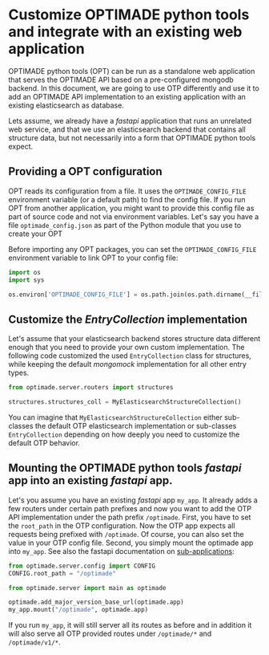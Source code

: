 # Customize OPTIMADE python tools and integrate with an existing web application

OPTIMADE python tools (OPT) can be run as a standalone web application that serves the OPTIMADE
API based on a pre-configured mongodb backend. In this document, we are going to use OTP
differently and use it to add an OPTIMADE API implementation to an existing application with
an existing elasticsearch as database.

Lets assume, we already have a *fastapi* application that runs an unrelated web service,
and that we use an elasticsearch backend that contains all structure data, but not necessarily
into a form that OPTIMADE python tools expect.

## Providing a OPT configuration

OPT reads its configuration from a file. It uses the `OPTIMADE_CONFIG_FILE` environment
variable (or a default path) to find the config file. If you run OPT from another application,
you might want to provide this config file as part of source code and not via environment
variables. Let's say you have a file `optimade_config.json` as part of the Python
module that you use to create your OPT

Before importing any OPT packages, you can set the `OPTIMADE_CONFIG_FILE` environment
variable to link OPT to your config file:

```python
import os
import sys

os.environ['OPTIMADE_CONFIG_FILE'] = os.path.join(os.path.dirname(__file__), 'optimade_config.json')
```

## Customize the *EntryCollection* implementation

Let's assume that your elasticsearch backend stores structure data different enough that you
need to provide your own custom implementation. The following code customized the used
`EntryCollection` class for structures, while keeping the default *mongomock* implementation
for all other entry types.

```python
from optimade.server.routers import structures

structures.structures_coll = MyElasticsearchStructureCollection()
```

You can imagine that `MyElasticsearchStructureCollection` either sub-classes the
default OTP elasticsearch implementation or sub-classes `EntryCollection` depending on
how deeply you need to customize the default OTP behavior.

## Mounting the OPTIMADE python tools *fastapi* app into an existing *fastapi* app.

Let's you assume you have an existing *fastapi* app `my_app`. It already adds a few routers
under certain path prefixes and now you want to add the OTP API implementation under the
path prefix `/optimade`. First, you have to set the `root_path` in the OTP configuration.
Now the OTP app expects all requests being prefixed with `/optimade`. Of course, you
can also set the value in your OTP config file. Second, you simply
mount the optimade app into `my_app`. See also the fastapi documentation on
[sub-applications](https://fastapi.tiangolo.com/advanced/sub-applications/):

```python
from optimade.server.config import CONFIG
CONFIG.root_path = "/optimade"

from optimade.server import main as optimade

optimade.add_major_version_base_url(optimade.app)
my_app.mount("/optimade", optimade.app)
```

If you run `my_app`, it will still server all its routes as before and in addition it will
also serve all OTP provided routes under `/optimade/*` and `/optimade/v1/*`.